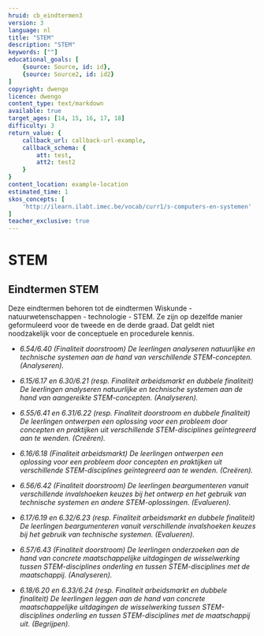 ```yaml
---
hruid: cb_eindtermen3
version: 3
language: nl
title: "STEM"
description: "STEM"
keywords: [""]
educational_goals: [
    {source: Source, id: id}, 
    {source: Source2, id: id2}
]
copyright: dwengo
licence: dwengo
content_type: text/markdown
available: true
target_ages: [14, 15, 16, 17, 18]
difficulty: 3
return_value: {
    callback_url: callback-url-example,
    callback_schema: {
        att: test,
        att2: test2
    }
}
content_location: example-location
estimated_time: 1
skos_concepts: [
    'http://ilearn.ilabt.imec.be/vocab/curr1/s-computers-en-systemen'
]
teacher_exclusive: true
---
```


# STEM
## Eindtermen STEM 
Deze eindtermen behoren tot de eindtermen Wiskunde - natuurwetenschappen - technologie - STEM. Ze zijn op dezelfde manier geformuleerd voor de tweede en de derde graad. Dat geldt niet noodzakelijk voor de conceptuele en procedurele kennis.

<em>
<ul><li>6.54/6.40 (Finaliteit doorstroom) De leerlingen analyseren natuurlijke en technische systemen aan de hand van verschillende STEM-concepten. (Analyseren).</li></ul>
<ul><li>6.15/6.17 en 6.30/6.21 (resp. Finaliteit arbeidsmarkt en dubbele finaliteit) De leerlingen analyseren natuurlijke en technische systemen aan de hand van aangereikte STEM-concepten. (Analyseren).</li></ul>
<ul><li>6.55/6.41 en 6.31/6.22 (resp. Finaliteit doorstroom en dubbele finaliteit) De leerlingen ontwerpen een oplossing voor een probleem door concepten en praktijken uit verschillende STEM-disciplines geïntegreerd aan te wenden. (Creëren).</li></ul>
<ul><li>6.16/6.18 (Finaliteit arbeidsmarkt) De leerlingen ontwerpen een oplossing voor een probleem door concepten en praktijken uit verschillende STEM-disciplines geïntegreerd aan te wenden. (Creëren).</li></ul>
<ul><li>6.56/6.42 (Finaliteit doorstroom) De leerlingen beargumenteren vanuit verschillende invalshoeken keuzes bij het ontwerp en het gebruik van technische systemen en andere STEM-oplossingen. (Evalueren).</li></ul>
<ul><li>6.17/6.19 en 6.32/6.23 (resp. Finaliteit arbeidsmarkt en dubbele finaliteit) De leerlingen beargumenteren vanuit verschillende invalshoeken keuzes bij het gebruik van technische systemen. (Evalueren).</li></ul>
<ul><li>6.57/6.43 (Finaliteit doorstroom) De leerlingen onderzoeken aan de hand van concrete maatschappelijke uitdagingen de wisselwerking tussen STEM-disciplines onderling en tussen STEM-disciplines met de maatschappij. (Analyseren).</li></ul>
<ul><li>6.18/6.20 en 6.33/6.24 (resp. Finaliteit arbeidsmarkt en dubbele finaliteit) De leerlingen leggen aan de hand van concrete maatschappelijke uitdagingen de wisselwerking tussen STEM-disciplines onderling en tussen STEM-disciplines met de maatschappij uit. (Begrijpen).</li></ul>
</em>
